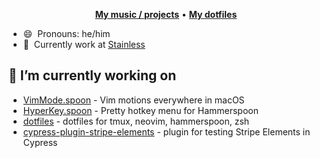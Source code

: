 <p align="center">
  <b><a href="https://balatero.com">My music / projects</a></b>
  •
  <b><a href="https://github.com/dbalatero/dotfiles">My dotfiles</a></b>
</p>

- 😄 &nbsp;Pronouns: he/him
- 🛒 &nbsp;Currently work at [Stainless](https://stainlessapi.com)

## 🔭 I’m currently working on

* [VimMode.spoon](https://github.com/dbalatero/VimMode.spoon) - Vim motions everywhere in macOS
* [HyperKey.spoon](https://github.com/dbalatero/HyperKey.spoon) - Pretty hotkey menu for Hammerspoon
* [dotfiles](https://github.com/dbalatero/dotfiles) - dotfiles for tmux, neovim, hammerspoon, zsh
* [cypress-plugin-stripe-elements](https://github.com/dbalatero/cypress-plugin-stripe-elements) - plugin for testing Stripe Elements in Cypress
